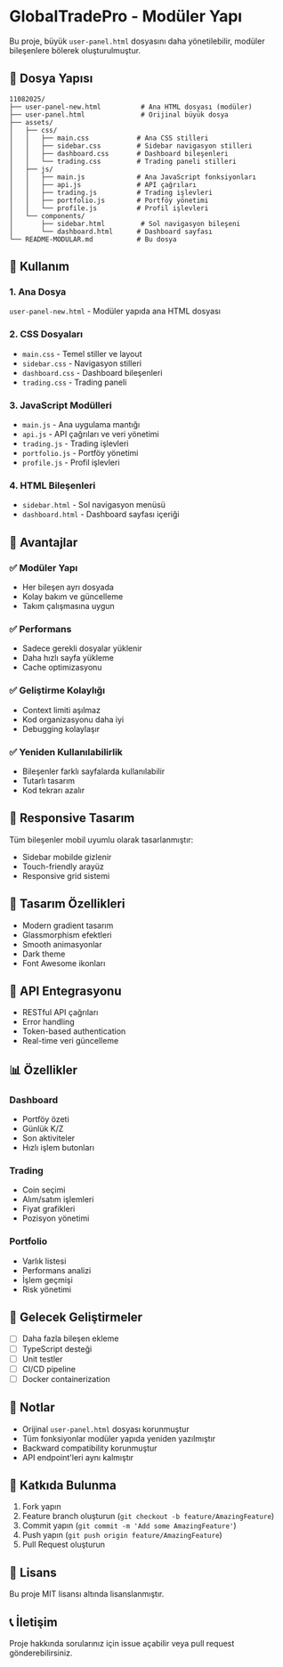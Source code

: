 # GlobalTradePro - Modüler Yapı

Bu proje, büyük `user-panel.html` dosyasını daha yönetilebilir, modüler bileşenlere bölerek oluşturulmuştur.

## 📁 Dosya Yapısı

```
11082025/
├── user-panel-new.html          # Ana HTML dosyası (modüler)
├── user-panel.html              # Orijinal büyük dosya
├── assets/
│   ├── css/
│   │   ├── main.css            # Ana CSS stilleri
│   │   ├── sidebar.css         # Sidebar navigasyon stilleri
│   │   ├── dashboard.css       # Dashboard bileşenleri
│   │   └── trading.css         # Trading paneli stilleri
│   ├── js/
│   │   ├── main.js             # Ana JavaScript fonksiyonları
│   │   ├── api.js              # API çağrıları
│   │   ├── trading.js          # Trading işlevleri
│   │   ├── portfolio.js        # Portföy yönetimi
│   │   └── profile.js          # Profil işlevleri
│   └── components/
│       ├── sidebar.html         # Sol navigasyon bileşeni
│       └── dashboard.html      # Dashboard sayfası
└── README-MODULAR.md           # Bu dosya
```

## 🚀 Kullanım

### 1. Ana Dosya
`user-panel-new.html` - Modüler yapıda ana HTML dosyası

### 2. CSS Dosyaları
- `main.css` - Temel stiller ve layout
- `sidebar.css` - Navigasyon stilleri
- `dashboard.css` - Dashboard bileşenleri
- `trading.css` - Trading paneli

### 3. JavaScript Modülleri
- `main.js` - Ana uygulama mantığı
- `api.js` - API çağrıları ve veri yönetimi
- `trading.js` - Trading işlevleri
- `portfolio.js` - Portföy yönetimi
- `profile.js` - Profil işlevleri

### 4. HTML Bileşenleri
- `sidebar.html` - Sol navigasyon menüsü
- `dashboard.html` - Dashboard sayfası içeriği

## 🔧 Avantajlar

### ✅ Modüler Yapı
- Her bileşen ayrı dosyada
- Kolay bakım ve güncelleme
- Takım çalışmasına uygun

### ✅ Performans
- Sadece gerekli dosyalar yüklenir
- Daha hızlı sayfa yükleme
- Cache optimizasyonu

### ✅ Geliştirme Kolaylığı
- Context limiti aşılmaz
- Kod organizasyonu daha iyi
- Debugging kolaylaşır

### ✅ Yeniden Kullanılabilirlik
- Bileşenler farklı sayfalarda kullanılabilir
- Tutarlı tasarım
- Kod tekrarı azalır

## 📱 Responsive Tasarım

Tüm bileşenler mobil uyumlu olarak tasarlanmıştır:
- Sidebar mobilde gizlenir
- Touch-friendly arayüz
- Responsive grid sistemi

## 🎨 Tasarım Özellikleri

- Modern gradient tasarım
- Glassmorphism efektleri
- Smooth animasyonlar
- Dark theme
- Font Awesome ikonları

## 🔌 API Entegrasyonu

- RESTful API çağrıları
- Error handling
- Token-based authentication
- Real-time veri güncelleme

## 📊 Özellikler

### Dashboard
- Portföy özeti
- Günlük K/Z
- Son aktiviteler
- Hızlı işlem butonları

### Trading
- Coin seçimi
- Alım/satım işlemleri
- Fiyat grafikleri
- Pozisyon yönetimi

### Portfolio
- Varlık listesi
- Performans analizi
- İşlem geçmişi
- Risk yönetimi

## 🚀 Gelecek Geliştirmeler

- [ ] Daha fazla bileşen ekleme
- [ ] TypeScript desteği
- [ ] Unit testler
- [ ] CI/CD pipeline
- [ ] Docker containerization

## 📝 Notlar

- Orijinal `user-panel.html` dosyası korunmuştur
- Tüm fonksiyonlar modüler yapıda yeniden yazılmıştır
- Backward compatibility korunmuştur
- API endpoint'leri aynı kalmıştır

## 🤝 Katkıda Bulunma

1. Fork yapın
2. Feature branch oluşturun (`git checkout -b feature/AmazingFeature`)
3. Commit yapın (`git commit -m 'Add some AmazingFeature'`)
4. Push yapın (`git push origin feature/AmazingFeature`)
5. Pull Request oluşturun

## 📄 Lisans

Bu proje MIT lisansı altında lisanslanmıştır.

## 📞 İletişim

Proje hakkında sorularınız için issue açabilir veya pull request gönderebilirsiniz.
